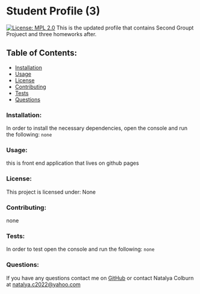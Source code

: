 # Student Profile (3)  
[![License: MPL 2.0](https://img.shields.io/badge/License-MPL_2.0-brightgreen.svg)](https://opensource.org/licenses/MPL-2.0)
This is the updated profile that contains Second Groupt Projuect and three homeworks after.
## Table of Contents:
* [Installation](#install)
* [Usage](#usage)
* [License](#license)
* [Contributing](#contribute)
* [Tests](#tests)
* [Questions](#questions)
### Installation:
In order to install the necessary dependencies, open the console and run the following:
```none```
### Usage:
this is front end application that lives on github pages
### License:
This project is licensed under:
None
### Contributing:
none
### Tests:
In order to test open the console and run the following:
```none```
### Questions:
If you have any questions contact me on [GitHub](https://github.com/NatalyaCo) or contact 
Natalya Colburn at natalya.c2022@yahoo.com  
 